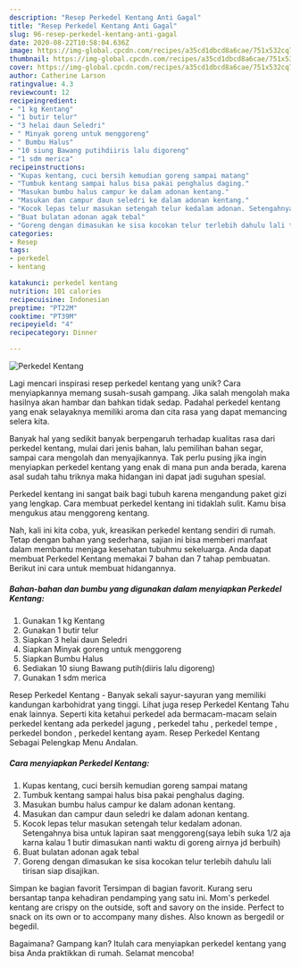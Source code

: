 ```yaml
---
description: "Resep Perkedel Kentang Anti Gagal"
title: "Resep Perkedel Kentang Anti Gagal"
slug: 96-resep-perkedel-kentang-anti-gagal
date: 2020-08-22T10:58:04.636Z
image: https://img-global.cpcdn.com/recipes/a35cd1dbcd8a6cae/751x532cq70/perkedel-kentang-foto-resep-utama.jpg
thumbnail: https://img-global.cpcdn.com/recipes/a35cd1dbcd8a6cae/751x532cq70/perkedel-kentang-foto-resep-utama.jpg
cover: https://img-global.cpcdn.com/recipes/a35cd1dbcd8a6cae/751x532cq70/perkedel-kentang-foto-resep-utama.jpg
author: Catherine Larson
ratingvalue: 4.3
reviewcount: 12
recipeingredient:
- "1 kg Kentang"
- "1 butir telur"
- "3 helai daun Seledri"
- " Minyak goreng untuk menggoreng"
- " Bumbu Halus"
- "10 siung Bawang putihdiiris lalu digoreng"
- "1 sdm merica"
recipeinstructions:
- "Kupas kentang, cuci bersih kemudian goreng sampai matang"
- "Tumbuk kentang sampai halus bisa pakai penghalus daging."
- "Masukan bumbu halus campur ke dalam adonan kentang."
- "Masukan dan campur daun seledri ke dalam adonan kentang."
- "Kocok lepas telur masukan setengah telur kedalam adonan. Setengahnya bisa untuk lapiran saat menggoreng(saya lebih suka 1/2 aja karna kalau 1 butir dimasukan nanti waktu di goreng airnya jd berbuih)"
- "Buat bulatan adonan agak tebal"
- "Goreng dengan dimasukan ke sisa kocokan telur terlebih dahulu lali tirisan siap disajikan."
categories:
- Resep
tags:
- perkedel
- kentang

katakunci: perkedel kentang 
nutrition: 101 calories
recipecuisine: Indonesian
preptime: "PT22M"
cooktime: "PT39M"
recipeyield: "4"
recipecategory: Dinner

---
```



![Perkedel Kentang](https://img-global.cpcdn.com/recipes/a35cd1dbcd8a6cae/751x532cq70/perkedel-kentang-foto-resep-utama.jpg)

Lagi mencari inspirasi resep perkedel kentang yang unik? Cara menyiapkannya memang susah-susah gampang. Jika salah mengolah maka hasilnya akan hambar dan bahkan tidak sedap. Padahal perkedel kentang yang enak selayaknya memiliki aroma dan cita rasa yang dapat memancing selera kita.

Banyak hal yang sedikit banyak berpengaruh terhadap kualitas rasa dari perkedel kentang, mulai dari jenis bahan, lalu pemilihan bahan segar, sampai cara mengolah dan menyajikannya. Tak perlu pusing jika ingin menyiapkan perkedel kentang yang enak di mana pun anda berada, karena asal sudah tahu triknya maka hidangan ini dapat jadi suguhan spesial.

Perkedel kentang ini sangat baik bagi tubuh karena mengandung paket gizi yang lengkap. Cara membuat perkedel kentang ini tidaklah sulit. Kamu bisa mengukus atau menggoreng kentang.


Nah, kali ini kita coba, yuk, kreasikan perkedel kentang sendiri di rumah. Tetap dengan bahan yang sederhana, sajian ini bisa memberi manfaat dalam membantu menjaga kesehatan tubuhmu sekeluarga. Anda dapat membuat Perkedel Kentang memakai 7 bahan dan 7 tahap pembuatan. Berikut ini cara untuk membuat hidangannya.

<!--inarticleads1-->

##### Bahan-bahan dan bumbu yang digunakan dalam menyiapkan Perkedel Kentang:

1. Gunakan 1 kg Kentang
1. Gunakan 1 butir telur
1. Siapkan 3 helai daun Seledri
1. Siapkan  Minyak goreng untuk menggoreng
1. Siapkan  Bumbu Halus
1. Sediakan 10 siung Bawang putih(diiris lalu digoreng)
1. Gunakan 1 sdm merica


Resep Perkedel Kentang - Banyak sekali sayur-sayuran yang memiliki kandungan karbohidrat yang tinggi. Lihat juga resep Perkedel Kentang Tahu enak lainnya. Seperti kita ketahui perkedel ada bermacam-macam selain perkedel kentang ada perkedel jagung , perkedel tahu , perkedel tempe , perkedel bondon , perkedel kentang ayam. Resep Perkedel Kentang Sebagai Pelengkap Menu Andalan. 

<!--inarticleads2-->

##### Cara menyiapkan Perkedel Kentang:

1. Kupas kentang, cuci bersih kemudian goreng sampai matang
1. Tumbuk kentang sampai halus bisa pakai penghalus daging.
1. Masukan bumbu halus campur ke dalam adonan kentang.
1. Masukan dan campur daun seledri ke dalam adonan kentang.
1. Kocok lepas telur masukan setengah telur kedalam adonan. Setengahnya bisa untuk lapiran saat menggoreng(saya lebih suka 1/2 aja karna kalau 1 butir dimasukan nanti waktu di goreng airnya jd berbuih)
1. Buat bulatan adonan agak tebal
1. Goreng dengan dimasukan ke sisa kocokan telur terlebih dahulu lali tirisan siap disajikan.


Simpan ke bagian favorit Tersimpan di bagian favorit. Kurang seru bersantap tanpa kehadiran pendamping yang satu ini. Mom&#39;s perkedel kentang are crispy on the outside, soft and savory on the inside. Perfect to snack on its own or to accompany many dishes. Also known as bergedil or begedil. 

Bagaimana? Gampang kan? Itulah cara menyiapkan perkedel kentang yang bisa Anda praktikkan di rumah. Selamat mencoba!
